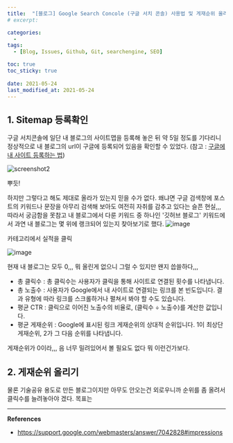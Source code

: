 ```yaml
---
title:  "[블로그] Google Search Concole (구글 서치 콘솔) 사용법 및 게재순위 올리는 법"
# excerpt: 

categories:
  - 
tags:
  - [Blog, Issues, Github, Git, searchengine, SEO]

toc: true
toc_sticky: true
 
date: 2021-05-24
last_modified_at: 2021-05-24
---
```


## 1. Sitemap 등록확인
구글 서치콘솔에 일단 내 블로그의 사이트맵을 등록해 놓은 뒤 약 5일 정도를 기다리니 정상적으로 내 블로그의 url이 구글에 등록되어 있음을 확인할 수 있었다. 
(참고 :  [구글에 내 사이트 등록하는 법](https://seungpphire.github.io/third/, "https://seungpphire.github.io/third/"))

![screenshot2](https://user-images.githubusercontent.com/82863114/119318362-2a9d0200-bcb4-11eb-8d27-a75e30a16bcc.png)

뿌듯!

하지만 그렇다고 해도 제대로 올라가 있는지 믿을 수가 없다. 왜냐면 구글 검색창에 포스트의 키워드나 문장을 아무리 검색해 보아도 여전히 자취를 감추고 있다는 슬픈 현실,,,
따라서 궁금함을 못참고 내 블로그에서 다룬 키워드 중 하나인 '깃허브 블로그' 키워드에서 과연 내 블로그는 몇 위에 랭크되어 있는지 찾아보기로 했다.
![image](https://user-images.githubusercontent.com/82863114/119321150-4a81f500-bcb7-11eb-9db1-7fd3cabc80b5.png)

카테고리에서 실적을 클릭

![image](https://user-images.githubusercontent.com/82863114/119321005-24f4eb80-bcb7-11eb-979d-4865606d336b.png)

현재 내 블로그는 모두 0,,, 뭐 올린게 없으니 그럴 수 있지만 왠지 씁쓸하다,,, 
- 총 클릭수 : 총 클릭수는 사용자가 클릭을 통해 사이트로 연결된 횟수를 나타냅니다.
- 총 노출수 : 사용자가 Google에서 내 사이트로 연결되는 링크를 본 빈도입니다. 결과 유형에 따라 링크를 스크롤하거나 펼쳐서 봐야 할 수도 있습니다. 
- 평균 CTR : 클릭으로 이어진 노출수의 비율로, (클릭수 ÷ 노출수)를 계산한 값입니다.
- 평균 게재순위 : Google에 표시된 링크 게재순위의 상대적 순위입니다. 1이 최상단 게재순위, 2가 그 다음 순위를 나타냅니다.

게재순위가 0이라,,, 음 너무 밀려있어서 볼 필요도 없다 뭐 이런건가보다. 

## 2. 게재순위 올리기
물론 기술공유 용도로 만든 블로그이지만 아무도 안오는건 외로우니까 순위를 좀 올려서 클릭수를 늘려놓아야 겠다. 목표는 
 

*****

**References**
* <ref>https://support.google.com/webmasters/answer/7042828#impressions</ref>


